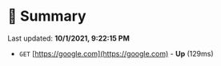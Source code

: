 # 📖 Summary
Last updated: **10/1/2021, 9:22:15 PM**

- `GET` [https://google.com](https://google.com) - **Up** (129ms)
